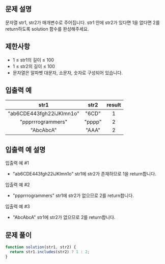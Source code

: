 ## 문제 설명

문자열 str1, str2가 매개변수로 주어집니다. str1 안에 str2가 있다면 1을 없다면 2를 return하도록 solution 함수를 완성해주세요.

## 제한사항

- 1 ≤ str1의 길이 ≤ 100
- 1 ≤ str2의 길이 ≤ 100
- 문자열은 알파벳 대문자, 소문자, 숫자로 구성되어 있습니다.

## 입출력 예

|           str1           |  str2  | result |
| :----------------------: | :----: | :----: |
| "ab6CDE443fgh22iJKlmn1o" | "6CD"  |   1    |
|    "ppprrrogrammers"     | "pppp" |   2    |
|        "AbcAbcA"         | "AAA"  |   2    |

## 입출력 예 설명

입출력 예 #1

- "ab6CDE443fgh22iJKlmn1o" str1에 str2가 존재하므로 1을 return합니다.

입출력 예 #2

- "ppprrrogrammers" str1에 str2가 없으므로 2를 return합니다.

입출력 예 #3

- "AbcAbcA" str1에 str2가 없으므로 2를 return합니다.

## 문제 풀이

```js
function solution(str1, str2) {
  return str1.includes(str2) ? 1 : 2;
}
```
